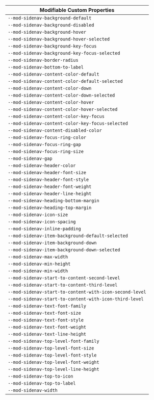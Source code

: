 | Modifiable Custom Properties                            |
| ------------------------------------------------------- |
| `--mod-sidenav-background-default`                      |
| `--mod-sidenav-background-disabled`                     |
| `--mod-sidenav-background-hover`                        |
| `--mod-sidenav-background-hover-selected`               |
| `--mod-sidenav-background-key-focus`                    |
| `--mod-sidenav-background-key-focus-selected`           |
| `--mod-sidenav-border-radius`                           |
| `--mod-sidenav-bottom-to-label`                         |
| `--mod-sidenav-content-color-default`                   |
| `--mod-sidenav-content-color-default-selected`          |
| `--mod-sidenav-content-color-down`                      |
| `--mod-sidenav-content-color-down-selected`             |
| `--mod-sidenav-content-color-hover`                     |
| `--mod-sidenav-content-color-hover-selected`            |
| `--mod-sidenav-content-color-key-focus`                 |
| `--mod-sidenav-content-color-key-focus-selected`        |
| `--mod-sidenav-content-disabled-color`                  |
| `--mod-sidenav-focus-ring-color`                        |
| `--mod-sidenav-focus-ring-gap`                          |
| `--mod-sidenav-focus-ring-size`                         |
| `--mod-sidenav-gap`                                     |
| `--mod-sidenav-header-color`                            |
| `--mod-sidenav-header-font-size`                        |
| `--mod-sidenav-header-font-style`                       |
| `--mod-sidenav-header-font-weight`                      |
| `--mod-sidenav-header-line-height`                      |
| `--mod-sidenav-heading-bottom-margin`                   |
| `--mod-sidenav-heading-top-margin`                      |
| `--mod-sidenav-icon-size`                               |
| `--mod-sidenav-icon-spacing`                            |
| `--mod-sidenav-inline-padding`                          |
| `--mod-sidenav-item-background-default-selected`        |
| `--mod-sidenav-item-background-down`                    |
| `--mod-sidenav-item-background-down-selected`           |
| `--mod-sidenav-max-width`                               |
| `--mod-sidenav-min-height`                              |
| `--mod-sidenav-min-width`                               |
| `--mod-sidenav-start-to-content-second-level`           |
| `--mod-sidenav-start-to-content-third-level`            |
| `--mod-sidenav-start-to-content-with-icon-second-level` |
| `--mod-sidenav-start-to-content-with-icon-third-level`  |
| `--mod-sidenav-text-font-family`                        |
| `--mod-sidenav-text-font-size`                          |
| `--mod-sidenav-text-font-style`                         |
| `--mod-sidenav-text-font-weight`                        |
| `--mod-sidenav-text-line-height`                        |
| `--mod-sidenav-top-level-font-family`                   |
| `--mod-sidenav-top-level-font-size`                     |
| `--mod-sidenav-top-level-font-style`                    |
| `--mod-sidenav-top-level-font-weight`                   |
| `--mod-sidenav-top-level-line-height`                   |
| `--mod-sidenav-top-to-icon`                             |
| `--mod-sidenav-top-to-label`                            |
| `--mod-sidenav-width`                                   |
